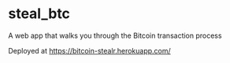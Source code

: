 # steal_btc
A web app that walks you through the Bitcoin transaction process

Deployed at https://bitcoin-stealr.herokuapp.com/

